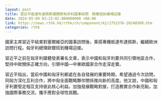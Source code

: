 ```yaml
---
layout: post
title: 習近平抵達布達佩斯展開對匈牙利國事訪問　歐爾班到機場迎接
date: 2024-05-09 03:23:02.000000000 +08:00
link: https://news.rthk.hk/rthk/ch/component/k2/1752376-20240509.htm
categories: rthk
---
```


國家主席習近平結束對塞爾維亞的國事訪問後，乘搭專機抵達布達佩斯，繼續歐洲訪問行程。匈牙利總理歐爾班到機場迎接。

習近平之前在匈牙利媒體發表署名文章，表示中國和匈牙利要共同引領地區合作，堅持中歐關係正確方向，引領中國—中東歐國家合作走深走實。

習近平指出，當前中國和匈牙利都處在各自發展的重要時期，希望通過今次訪問，同匈方深化互利合作，將中匈全面戰略夥伴關係推向新的高度。他又說，中國和匈牙利要堅定相互支持彼此核心利益。加強發展戰略對接，打造務實合作新亮點，加強國際事務交流，攜手應對全球性挑戰。
